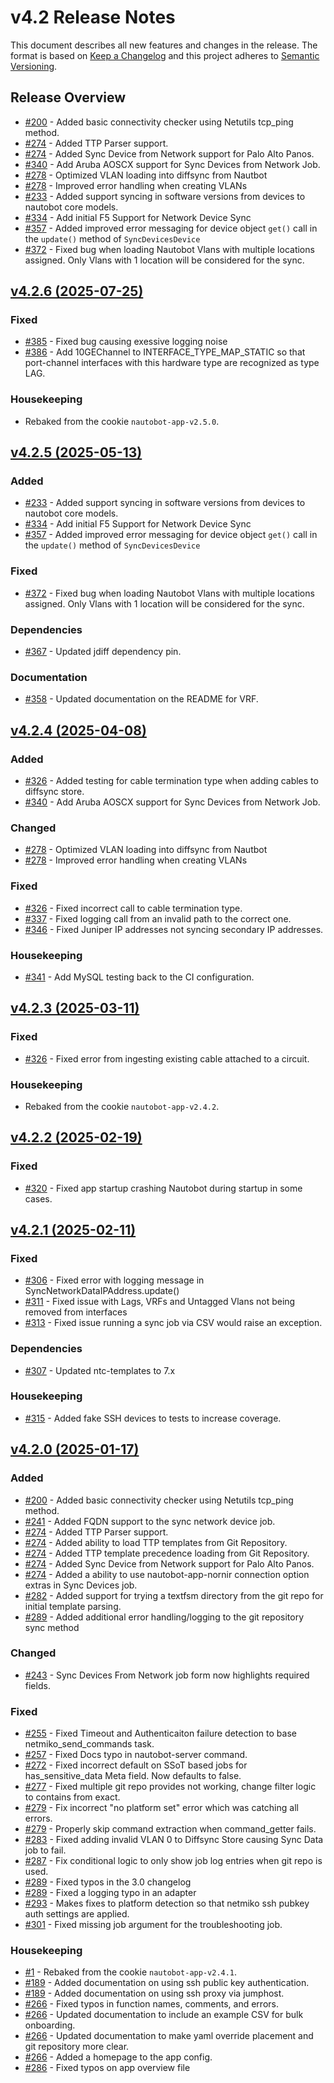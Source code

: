 
# v4.2 Release Notes

This document describes all new features and changes in the release. The format is based on [Keep a
Changelog](https://keepachangelog.com/en/1.0.0/) and this project adheres to [Semantic
Versioning](https://semver.org/spec/v2.0.0.html).

## Release Overview

- [#200](https://github.com/nautobot/nautobot-app-device-onboarding/issues/200) - Added basic connectivity checker using Netutils tcp_ping method.
- [#274](https://github.com/nautobot/nautobot-app-device-onboarding/issues/274) - Added TTP Parser support.
- [#274](https://github.com/nautobot/nautobot-app-device-onboarding/issues/274) - Added Sync Device from Network support for Palo Alto Panos.
- [#340](https://github.com/nautobot/nautobot-app-device-onboarding/issues/340) - Add Aruba AOSCX support for Sync Devices from Network Job.
- [#278](https://github.com/nautobot/nautobot-app-device-onboarding/issues/278) - Optimized VLAN loading into diffsync from Nautbot
- [#278](https://github.com/nautobot/nautobot-app-device-onboarding/issues/278) - Improved error handling when creating VLANs
- [#233](https://github.com/nautobot/nautobot-app-device-onboarding/issues/233) - Added support syncing in software versions from devices to nautobot core models.
- [#334](https://github.com/nautobot/nautobot-app-device-onboarding/issues/334) - Add initial F5 Support for Network Device Sync
- [#357](https://github.com/nautobot/nautobot-app-device-onboarding/issues/357) - Added improved error messaging for device object `get()` call in the `update()` method of `SyncDevicesDevice`
- [#372](https://github.com/nautobot/nautobot-app-device-onboarding/issues/372) - Fixed bug when loading Nautobot Vlans with multiple locations assigned. Only Vlans with 1 location will be considered for the sync.

## [v4.2.6 (2025-07-25)](https://github.com/nautobot/nautobot-app-device-onboarding/releases/tag/v4.2.6a0)

### Fixed

- [#385](https://github.com/nautobot/nautobot-app-device-onboarding/issues/385) - Fixed bug causing exessive logging noise
- [#386](https://github.com/nautobot/nautobot-app-device-onboarding/issues/386) - Add 10GEChannel to INTERFACE_TYPE_MAP_STATIC so that port-channel interfaces with this hardware type are recognized as type LAG.

### Housekeeping

- Rebaked from the cookie `nautobot-app-v2.5.0`.

## [v4.2.5 (2025-05-13)](https://github.com/nautobot/nautobot-app-device-onboarding/releases/tag/v4.2.5)

### Added

- [#233](https://github.com/nautobot/nautobot-app-device-onboarding/issues/233) - Added support syncing in software versions from devices to nautobot core models.
- [#334](https://github.com/nautobot/nautobot-app-device-onboarding/issues/334) - Add initial F5 Support for Network Device Sync
- [#357](https://github.com/nautobot/nautobot-app-device-onboarding/issues/357) - Added improved error messaging for device object `get()` call in the `update()` method of `SyncDevicesDevice`

### Fixed

- [#372](https://github.com/nautobot/nautobot-app-device-onboarding/issues/372) - Fixed bug when loading Nautobot Vlans with multiple locations assigned. Only Vlans with 1 location will be considered for the sync.

### Dependencies

- [#367](https://github.com/nautobot/nautobot-app-device-onboarding/issues/367) - Updated jdiff dependency pin.

### Documentation

- [#358](https://github.com/nautobot/nautobot-app-device-onboarding/issues/358) - Updated documentation on the README for VRF.


## [v4.2.4 (2025-04-08)](https://github.com/nautobot/nautobot-app-device-onboarding/releases/tag/v4.2.4)

### Added

- [#326](https://github.com/nautobot/nautobot-app-device-onboarding/issues/326) - Added testing for cable termination type when adding cables to diffsync store.
- [#340](https://github.com/nautobot/nautobot-app-device-onboarding/issues/340) - Add Aruba AOSCX support for Sync Devices from Network Job.

### Changed

- [#278](https://github.com/nautobot/nautobot-app-device-onboarding/issues/278) - Optimized VLAN loading into diffsync from Nautbot
- [#278](https://github.com/nautobot/nautobot-app-device-onboarding/issues/278) - Improved error handling when creating VLANs

### Fixed

- [#326](https://github.com/nautobot/nautobot-app-device-onboarding/issues/326) - Fixed incorrect call to cable termination type.
- [#337](https://github.com/nautobot/nautobot-app-device-onboarding/issues/337) - Fixed logging call from an invalid path to the correct one.
- [#346](https://github.com/nautobot/nautobot-app-device-onboarding/issues/346) - Fixed Juniper IP addresses not syncing secondary IP addresses.

### Housekeeping

- [#341](https://github.com/nautobot/nautobot-app-device-onboarding/issues/341) - Add MySQL testing back to the CI configuration.

## [v4.2.3 (2025-03-11)](https://github.com/nautobot/nautobot-app-device-onboarding/releases/tag/v4.2.3)

### Fixed

- [#326](https://github.com/nautobot/nautobot-app-device-onboarding/issues/326) - Fixed error from ingesting existing cable attached to a circuit.

### Housekeeping

- Rebaked from the cookie `nautobot-app-v2.4.2`.


## [v4.2.2 (2025-02-19)](https://github.com/nautobot/nautobot-app-device-onboarding/releases/tag/v4.2.2)

### Fixed

- [#320](https://github.com/nautobot/nautobot-app-device-onboarding/issues/320) - Fixed app startup crashing Nautobot during startup in some cases.

## [v4.2.1 (2025-02-11)](https://github.com/nautobot/nautobot-app-device-onboarding/releases/tag/v4.2.1)

### Fixed

- [#306](https://github.com/nautobot/nautobot-app-device-onboarding/issues/306) - Fixed error with logging message in SyncNetworkDataIPAddress.update()
- [#311](https://github.com/nautobot/nautobot-app-device-onboarding/issues/311) - Fixed issue with Lags, VRFs and Untagged Vlans not being removed from interfaces
- [#313](https://github.com/nautobot/nautobot-app-device-onboarding/issues/313) - Fixed issue running a sync job via CSV would raise an exception.

### Dependencies

- [#307](https://github.com/nautobot/nautobot-app-device-onboarding/issues/307) - Updated ntc-templates to 7.x

### Housekeeping

- [#315](https://github.com/nautobot/nautobot-app-device-onboarding/issues/315) - Added fake SSH devices to tests to increase coverage.


## [v4.2.0 (2025-01-17)](https://github.com/nautobot/nautobot-app-device-onboarding/releases/tag/v4.2.0)

### Added

- [#200](https://github.com/nautobot/nautobot-app-device-onboarding/issues/200) - Added basic connectivity checker using Netutils tcp_ping method.
- [#241](https://github.com/nautobot/nautobot-app-device-onboarding/issues/241) - Added FQDN support to the sync network device job.
- [#274](https://github.com/nautobot/nautobot-app-device-onboarding/issues/274) - Added TTP Parser support.
- [#274](https://github.com/nautobot/nautobot-app-device-onboarding/issues/274) - Added ability to load TTP templates from Git Repository.
- [#274](https://github.com/nautobot/nautobot-app-device-onboarding/issues/274) - Added TTP template precedence loading from Git Repository.
- [#274](https://github.com/nautobot/nautobot-app-device-onboarding/issues/274) - Added Sync Device from Network support for Palo Alto Panos.
- [#274](https://github.com/nautobot/nautobot-app-device-onboarding/issues/274) - Added a ability to use nautobot-app-nornir connection option extras in Sync Devices job.
- [#282](https://github.com/nautobot/nautobot-app-device-onboarding/issues/282) - Added support for trying a textfsm directory from the git repo for initial template parsing.
- [#289](https://github.com/nautobot/nautobot-app-device-onboarding/issues/289) - Added additional error handling/logging to the git repository sync method

### Changed

- [#243](https://github.com/nautobot/nautobot-app-device-onboarding/issues/243) - Sync Devices From Network job form now highlights required fields.

### Fixed

- [#255](https://github.com/nautobot/nautobot-app-device-onboarding/issues/255) - Fixed Timeout and Authenticaiton failure detection to base netmiko_send_commands task.
- [#257](https://github.com/nautobot/nautobot-app-device-onboarding/issues/257) - Fixed Docs typo in nautobot-server command.
- [#272](https://github.com/nautobot/nautobot-app-device-onboarding/issues/272) - Fixed incorrect default on SSoT based jobs for has_sensitive_data Meta field. Now defaults to false.
- [#277](https://github.com/nautobot/nautobot-app-device-onboarding/issues/277) - Fixed multiple git repo provides not working, change filter logic to contains from exact.
- [#279](https://github.com/nautobot/nautobot-app-device-onboarding/issues/279) - Fix incorrect "no platform set" error which was catching all errors.
- [#279](https://github.com/nautobot/nautobot-app-device-onboarding/issues/279) - Properly skip command extraction when command_getter fails.
- [#283](https://github.com/nautobot/nautobot-app-device-onboarding/issues/283) - Fixed adding invalid VLAN 0 to Diffsync Store causing Sync Data job to fail.
- [#287](https://github.com/nautobot/nautobot-app-device-onboarding/issues/287) - Fix conditional logic to only show job log entries when git repo is used.
- [#289](https://github.com/nautobot/nautobot-app-device-onboarding/issues/289) - Fixed typos in the 3.0 changelog
- [#289](https://github.com/nautobot/nautobot-app-device-onboarding/issues/289) - Fixed a logging typo in an adapter
- [#293](https://github.com/nautobot/nautobot-app-device-onboarding/issues/293) - Makes fixes to platform detection so that netmiko ssh pubkey auth settings are applied.
- [#301](https://github.com/nautobot/nautobot-app-device-onboarding/issues/301) - Fixed missing job argument for the troubleshooting job.

### Housekeeping

- [#1](https://github.com/nautobot/nautobot-app-device-onboarding/issues/1) - Rebaked from the cookie `nautobot-app-v2.4.1`.
- [#189](https://github.com/nautobot/nautobot-app-device-onboarding/issues/189) - Added documentation on using ssh public key authentication.
- [#189](https://github.com/nautobot/nautobot-app-device-onboarding/issues/189) - Added documentation on using ssh proxy via jumphost.
- [#266](https://github.com/nautobot/nautobot-app-device-onboarding/issues/266) - Fixed typos in function names, comments, and errors.
- [#266](https://github.com/nautobot/nautobot-app-device-onboarding/issues/266) - Updated documentation to include an example CSV for bulk onboarding.
- [#266](https://github.com/nautobot/nautobot-app-device-onboarding/issues/266) - Updated documentation to make yaml override placement and git repository more clear.
- [#266](https://github.com/nautobot/nautobot-app-device-onboarding/issues/266) - Added a homepage to the app config.
- [#286](https://github.com/nautobot/nautobot-app-device-onboarding/issues/286) - Fixed typos on app overview file
